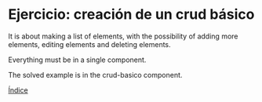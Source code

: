 # Ejercicio: creación de un crud básico

It is about making a list of elements, with the possibility of adding more elements, editing elements and deleting elements.

Everything must be in a single component.

The solved example is in the crud-basico component.

[Índice](index.md)
